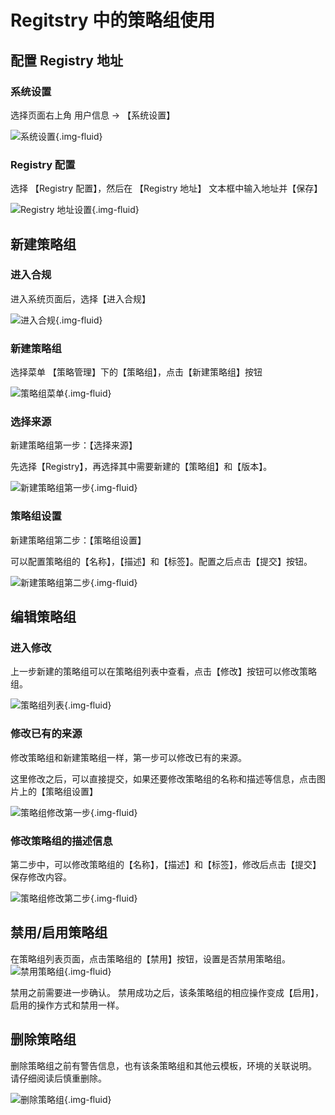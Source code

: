 # Regitstry 中的策略组使用

## 配置 Registry 地址

### 系统设置

选择页面右上角 用户信息 -> 【系统设置】

![系统设置](../images/registry-policygroup-01.png){.img-fluid}

### Registry 配置

选择 【Registry 配置】，然后在 【Registry 地址】 文本框中输入地址并【保存】

![Registry 地址设置](../images/registry-policygroup-02.png){.img-fluid}

## 新建策略组

### 进入合规

进入系统页面后，选择【进入合规】

![进入合规](../images/registry-policygroup-03.png){.img-fluid}

### 新建策略组

选择菜单 【策略管理】下的【策略组】，点击【新建策略组】按钮

![策略组菜单](../images/registry-policygroup-04.png){.img-fluid}

### 选择来源

新建策略组第一步：【选择来源】

先选择【Registry】，再选择其中需要新建的【策略组】和【版本】。

![新建策略组第一步](../images/registry-policygroup-05.png){.img-fluid}

### 策略组设置

新建策略组第二步：【策略组设置】

可以配置策略组的【名称】，【描述】和【标签】。配置之后点击【提交】按钮。

![新建策略组第二步](../images/registry-policygroup-06.png){.img-fluid}

## 编辑策略组

### 进入修改

上一步新建的策略组可以在策略组列表中查看，点击【修改】按钮可以修改策略组。

![策略组列表](../images/registry-policygroup-07.png){.img-fluid}

### 修改已有的来源

修改策略组和新建策略组一样，第一步可以修改已有的来源。

这里修改之后，可以直接提交，如果还要修改策略组的名称和描述等信息，点击图片上的【策略组设置】

![策略组修改第一步](../images/registry-policygroup-08.png){.img-fluid}

### 修改策略组的描述信息

第二步中，可以修改策略组的【名称】，【描述】和【标签】，修改后点击【提交】保存修改内容。

![策略组修改第二步](../images/registry-policygroup-09.png){.img-fluid}

## 禁用/启用策略组

在策略组列表页面，点击策略组的【禁用】按钮，设置是否禁用策略组。
![禁用策略组](../images/registry-policygroup-10.png){.img-fluid}

禁用之前需要进一步确认。
禁用成功之后，该条策略组的相应操作变成【启用】，启用的操作方式和禁用一样。

## 删除策略组

删除策略组之前有警告信息，也有该条策略组和其他云模板，环境的关联说明。
请仔细阅读后慎重删除。

![删除策略组](../images/registry-policygroup-11.png){.img-fluid}
